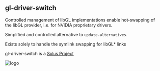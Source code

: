 gl-driver-switch
----------------

Controlled management of libGL implementations enable hot-swapping of
the libGL provider, i.e. for NVIDIA proprietary drivers.

Simplified and controlled alternative to `update-alternatives`.

Exists solely to handle the symlink swapping for libGL* links


gl-driver-switch is a [Solus Project](https://solus-project.com/)

![logo](https://build.solus-project.com/logo.png)

